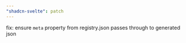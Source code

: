 ```yaml
---
"shadcn-svelte": patch
---
```


fix: ensure `meta` property from registry.json passes through to generated json
